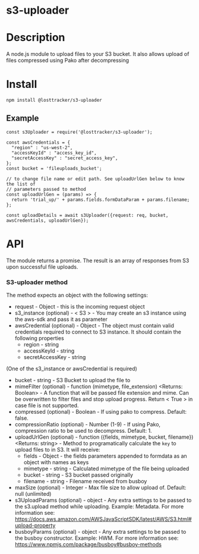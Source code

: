 # s3-uploader

# Description
A node.js module to upload files to your S3 bucket. It also allows upload of files compressed using Pako after decompressing

# Install
```
npm install @losttracker/s3-uploader
```

## Example
```
const s3Uploader = require('@losttracker/s3-uploader');

const awsCredentials = {
  "region" : "us-west-2",
  "accessKeyId" : "access_key_id",
  "secretAccessKey" : "secret_access_key",
};
const bucket = 'fileuploads_bucket';

// to change file name or edit path. See uploadUrlGen below to know the list of
// parameters passed to method
const uploadUrlGen = (params) => {
  return 'trial_up/' + params.fields.formDataParam + params.filename;
};

const uploadDetails = await s3Uploader({request: req, bucket, awsCredentials, uploadUrlGen});
```

# API
The module returns a promise. The result is an array of responses from S3 upon successful file uploads.

### S3-uploader method
The method expects an object with the following settings:
 - request - Object - this is the incoming request object
 - s3_instance (optional) - < S3 > - You may create an s3 instance using the aws-sdk and pass it as parameter
 - awsCredential (optional) - Object - The object must contain valid credentials required to connect to S3 instance. It should contain the following properties
   - region - string
   - accessKeyId - string
   - secretAccessKey - string

 (One of the s3_instance or awsCredential is required)

 - bucket - string - S3 Bucket to upload the file to
 - mimeFilter (optional) - function (mimetype, file_extension) <Returns: Boolean> - A function that will be passed file extension and mime. Can be overwritten to filter files and stop upload progress. Return < True > in case file is not supported.
 - compressed (optional) - Boolean - If using pako to compress. Default: false.
 - compressionRatio (optional) - Number (1-9) - If using Pako, compression ratio to be used to decompress. Default: 1.
 - uploadUrlGen (optional) - function ({fields, mimetype, bucket, filename}) <Returns: string> - Method to programatically calculate the `key` to upload files to in S3. It will receive:
   - fields - Object - the fields parameters appended to formdata as an object with names as keys
   - mimetype - string - Calculated mimetype of the file being uploaded
   - bucket - string - S3 bucket passed originally
   - filename - string - Filename received from busboy
 - maxSize (optional) - Integer - Max file size to allow upload of. Default: null (unlimited)
 - s3UploadParams (optional) - object - Any extra settings to be passed to the s3.upload method while uploading. Example: Metadata. For more information see: https://docs.aws.amazon.com/AWSJavaScriptSDK/latest/AWS/S3.html#upload-property
 - busboyParams (optional) - object - Any extra settings to be passed to the busboy constructor. Example: HWM. For more information see: https://www.npmjs.com/package/busboy#busboy-methods
